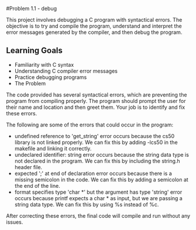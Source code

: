 #Problem 1.1 - debug

This project involves debugging a C program with syntactical errors. The objective is to try and compile the program, understand and interpret the error messages generated by the compiler, and then debug the program.

## Learning Goals

- Familiarity with C syntax
- Understanding C compiler error messages
- Practice debugging programs
- The Problem

The code provided has several syntactical errors, which are preventing the program from compiling properly. The program should prompt the user for their name and location and then greet them. Your job is to identify and fix these errors.

The following are some of the errors that could occur in the program:

- undefined reference to 'get_string' error occurs because the cs50 library is not linked properly. We can fix this by adding -lcs50 in the makefile and linking it correctly.
- undeclared identifier: string error occurs because the string data type is not declared in the program. We can fix this by including the string.h header file.
- expected ';' at end of declaration error occurs because there is a missing semicolon in the code. We can fix this by adding a semicolon at the end of the line.
- format specifies type 'char *' but the argument has type 'string' error occurs because printf expects a char * as input, but we are passing a string data type. We can fix this by using %s instead of %c.

After correcting these errors, the final code will compile and run without any issues.
